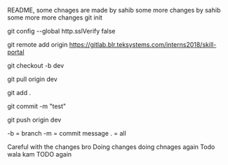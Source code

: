 README, some chnages are made by sahib
some more changes by sahib
some more more changes
git init

git config --global http.sslVerify false

git remote add origin https://gitlab.blr.teksystems.com/interns2018/skill-portal

git checkout -b dev

git pull origin dev

git add .

git commit -m "test"

git push origin dev



-b = branch
-m = commit message
. = all

Careful with the changes bro
Doing changes
doing chnages again
Todo wala kam
TODO again
